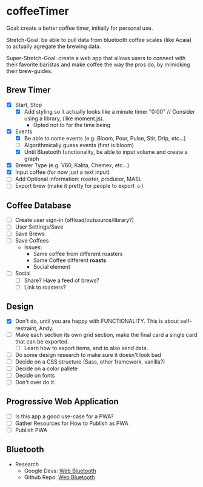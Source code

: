 # coffeeTimer

Goal: create a better coffee timer, initially for personal use.

Stretch-Goal: be able to pull data from bluetooth coffee scales (like Acaia) to actually agregate the brewing data.

Super-Stretch-Goal: create a web app that allows users to connect with their favorite baristas and make coffee the way the pros do, by mimicking their brew-guides.

## Brew Timer

- [x] Start, Stop
    - [x] Add styling so it actually looks like a minute timer "0:00" // Consider using a library, (like moment.js).
        - Opted not to for the time being
- [x] Events
    - [x] Be able to name events (e.g. Bloom, Pour, Pulse, Stir, Drip, etc...)
    - [ ] Algorithmically guess events (first is bloom) 
    - [x] Until Bluetooth functionality, be able to input volume and create a graph
- [x] Brewer Type (e.g. V60, Kalita, Chemex, etc...)
- [x] Input coffee (for now just a text input)
- [ ] Add Optional information: roaster, producer, MASL
- [ ] Export brew (make it pretty for people to export ☺️)

## Coffee Database

- [ ] Create user sign-in (offload/outsource/library?)
- [ ] User Settings/Save
- [ ] Save Brews
- [ ] Save Coffees
    - Issues:
        - Same coffee from different roasters
        - Same Coffee different **roasts**
        - Social element
- [ ] Social
    - [ ] Share? Have a feed of brews?
    - [ ] Link to roasters?

## Design

- [x] Don't do, until you are happy with FUNCTIONALITY. This is about self-restraint, Andy.
- [ ] Make each section its own grid section, make the final card a single card that can be exported.
    - [ ] Learn how to export items, and to also send data. 
- [ ] Do some design research to make sure it doesn't look bad
- [ ] Decide on a CSS structure (Sass, other framework, vanilla?)
- [ ] Decide on a color pallete
- [ ] Decide on fonts
- [ ] Don't over do it.

## Progressive Web Application
- [ ] Is this app a good use-case for a PWA?
- [ ] Gather Resources for How to Publish as PWA
- [ ] Publish PWA

## Bluetooth

- Research
    - Google Devs: [Web Bluetooth](https://developers.google.com/web/updates/2015/07/interact-with-ble-devices-on-the-web)
    - Github Repo: [Web Bluetooth](https://github.com/WebBluetoothCG/web-bluetooth)
